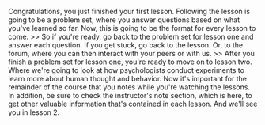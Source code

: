 Congratulations, you just finished your first lesson. Following the lesson is
going to be a problem set, where you answer questions based on what you've
learned so far. Now, this is going to be the format for every lesson to come.
&gt;&gt; So if you're ready, go back to the problem set for lesson one and answer each
question. If you get stuck, go back to the lesson. Or, to the forum, where you
can then interact with your peers or with us.
&gt;&gt; After you finish a problem set for lesson one, you're ready to move on to
lesson two. Where we're going to look at how psychologists conduct experiments
to learn more about human thought and behavior. Now it's important for the
remainder of the course that you notes while you're watching the lessons. In
addition, be sure to check the instructor's note section, which is here, to get
other valuable information that's contained in each lesson. And we'll see you
in lesson 2.
